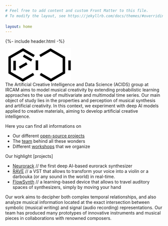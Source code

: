 ```yaml
---
# Feel free to add content and custom Front Matter to this file.
# To modify the layout, see https://jekyllrb.com/docs/themes/#overriding-theme-defaults

layout: home
---
```


{%- include header.html -%}

<div style="display:inline-block;vertical-align:top;">
<img src="images/acids_white_bg.png" alt="ACIDS" width="200" style="float:left;margin:0px 10px">
</div>
<div style="display:inline-block;">
The Artificial Creative Intelligence and Data Science (ACIDS) group at IRCAM aims to model musical creativity by extending probabilistic learning approaches to the use of multivariate and multimodal time series. Our main object of study lies in the properties and perception of musical synthesis and artificial creativity. In this context, we experiment with deep AI models applied to creative materials, aiming to develop artificial creative intelligence.
</div>

Here you can find all informations on 
- Our different [open-source projects](projects)
- The [team](team) behind all these wonders
- Different [workshops](workshops) that we organize

Our highlight [projects]

- [Neurorack]() // the first deep AI-based eurorack synthesizer
- [RAVE]() // a VST that allows to transform your voice into a violin or a darbouka (or any sound in the world) in real-time.
- [FlowSynth]() // a learning-based device that allows to travel auditory spaces of synthesizers, simply by moving your hand

Our work aims to decipher both complex temporal relationships, and also analyze musical information located at the exact intersection between symbolic (musical writing) and signal (audio recording) representations. Our team has produced many prototypes of innovative instruments and musical pieces in collaborations with renowned composers. 
